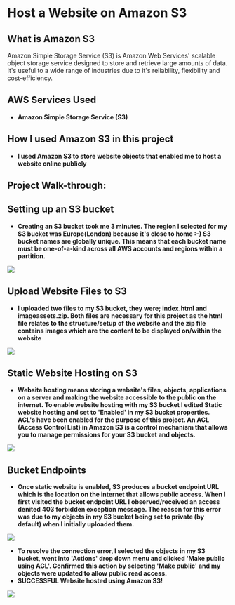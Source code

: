 <h1>Host a Website on Amazon S3</h1>
 
<h2>What is Amazon S3</h2>
Amazon Simple Storage Service (S3) is Amazon Web Services' scalable object storage service designed to store and retrieve large amounts of data. It's useful to a wide range of industries due to it's reliability, flexibility and cost-efficiency.
<br />


<h2>AWS Services Used</h2>

- <b>Amazon Simple Storage Service (S3)</b> 

<h2>How I used Amazon S3 in this project</h2>

- <b>I used Amazon S3 to store website objects that enabled me to host a website online publicly</b>

<h2>Project Walk-through:</h2>

<h2>Setting up an S3 bucket</h2>

- <b>Creating an S3 bucket took me 3 minutes. The region I selected for my S3 bucket was Europe(London) because it's close to home :-) S3 bucket names are globally unique. This means that each bucket name must be one-of-a-kind across all AWS accounts and regions within a partition.</b> 

<img src="https://i.imgur.com/n8YUDR0.png"/>
<br />
<h2>Upload Website Files to S3</h2>

- <b>I uploaded two files to my S3 bucket, they were; index.html and imageassets.zip. Both files are necessary for this project as the html file relates to the structure/setup of the website and the zip file contains images which are the content to be displayed on/within the website</b>

<img src="https://i.imgur.com/AknckWq.png"/>
<br />
<h2>Static Website Hosting on S3</h2>

- <b>Website hosting means storing a website's files, objects, applications on a server and making the website accessible to the public on the internet. To enable website hosting with my S3 bucket I edited Static website hosting and set to 'Enabled' in my S3 bucket properties. ACL's have been enabled for the purpose of this project. An ACL (Access Control List) in Amazon S3 is a control mechanism that allows you to manage permissions for your S3 bucket and objects.</b>

<img src="https://i.imgur.com/QpU7zHm.png"/>
<br />
<h2>Bucket Endpoints</h2>

- <b>Once static website is enabled, S3 produces a bucket endpoint URL which is the location on the internet that allows public access. When I first visited the bucket endpoint URL I observed/received an access denited 403 forbidden exception message. The reason for this error was due to my objects in my S3 bucket being set to private (by default) when I initially
 uploaded them.</b>

<img src="https://i.imgur.com/8vVGSHn.png"/>
<br />

- <b>To resolve the connection error, I selected the objects in my S3 bucket, went into 'Actions' drop down menu and clicked 'Make public using ACL'. Confirmed this action by selecting 'Make public' and my objects were updated to allow public read access.
- SUCCESSFUL Website hosted using Amazon S3!</b>

<img src="https://i.imgur.com/XpZdCiG.png"/>
<br />

<!--
 ```diff
- text in red
+ text in green
! text in orange
# text in gray
@@ text in purple (and bold)@@
```
--!>
